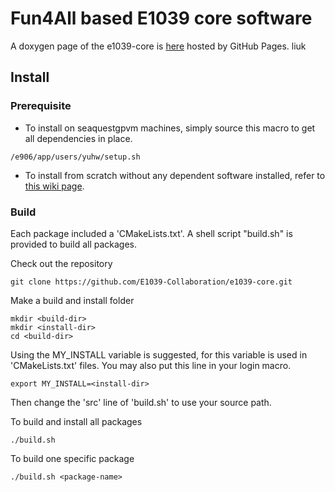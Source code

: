 # Fun4All based E1039 core software

A doxygen page of the e1039-core is [here](https://e1039-collaboration.github.io/e1039-doc/index.html) hosted by GitHub Pages.
liuk
## Install

### Prerequisite
* To install on seaquestgpvm machines, simply source this macro to get all dependencies in place.
```
/e906/app/users/yuhw/setup.sh
```
* To install from scratch without any dependent software installed, refer to [this wiki page](https://github.com/E1039-Collaboration/e1039-wiki/wiki/Install-the-core-software-from-scratch).

### Build
Each package included a 'CMakeLists.txt'.
A shell script "build.sh" is provided to build all packages. 

Check out the repository
```
git clone https://github.com/E1039-Collaboration/e1039-core.git
```


Make a build and install folder
```
mkdir <build-dir>
mkdir <install-dir>
cd <build-dir>
```

Using the MY_INSTALL variable is suggested, for this variable is used in 'CMakeLists.txt' files.
You may also put this line in your login macro.
```
export MY_INSTALL=<install-dir>
```

Then change the 'src' line of 'build.sh' to use your source path.

To build and install all packages
```
./build.sh
```

To build one specific package
```
./build.sh <package-name>
```



